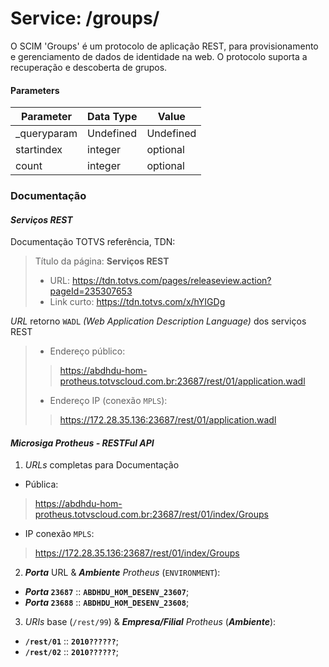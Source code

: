 # Service: /groups/

O SCIM 'Groups' é um protocolo de aplicação REST, para provisionamento e gerenciamento de dados de identidade na web. O protocolo suporta a recuperação e descoberta de grupos.

#### Parameters
| Parameter   | Data Type | Value     |
| ----------- | --------- | --------- |
| _queryparam | Undefined | Undefined |
| startindex  | integer   | optional  | 
| count       | integer   | optional  |

### **Documentação**
#### _**Serviços REST**_
Documentação TOTVS referência, TDN: 
 > Título da página: **Serviços REST**
 > + URL: https://tdn.totvs.com/pages/releaseview.action?pageId=235307653
 > + Link curto: https://tdn.totvs.com/x/hYIGDg

_URL_ retorno ``WADL`` _(Web Application Description Language)_ dos serviços REST
 > - Endereço público:
 > > https://abdhdu-hom-protheus.totvscloud.com.br:23687/rest/01/application.wadl
 > - Endereço IP (conexão ``MPLS``):
 > > https://172.28.35.136:23687/rest/01/application.wadl

#### _**Microsiga Protheus - RESTFul API**_
1. _URLs_ completas para Documentação
  - Pública:
  > https://abdhdu-hom-protheus.totvscloud.com.br:23687/rest/01/index/Groups

  - IP conexão ``MPLS``:
  > https://172.28.35.136:23687/rest/01/index/Groups

2. **_Porta_** URL & _**Ambiente** Protheus_ (``ENVIRONMENT``):
  + **_Porta_ ``23687``** :: **``ABDHDU_HOM_DESENV_23607``**;
  + **_Porta_ ``23688``** :: **``ABDHDU_HOM_DESENV_23608``**;

3. _URIs_ base (``/rest/99``) & _**Empresa/Filial** Protheus_ (_**Ambiente**_):
  + **``/rest/01``** :: **``2010??????``**;
  + **``/rest/02``** :: **``2010??????``**;
